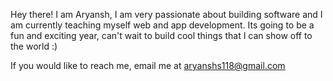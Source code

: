 
<!---
aryanshs/aryanshs is a ✨ special ✨ repository because its `README.md` (this file) appears on your GitHub profile.
You can click the Preview link to take a look at your changes.
--->

Hey there! I am Aryansh, I am very passionate about building software and I am currently teaching myself web and app development. Its going to be a fun 
and exciting year, can't wait to build cool things that I can show off to the world :)

If you would like to reach me, email me at aryanshs118@gmail.com
